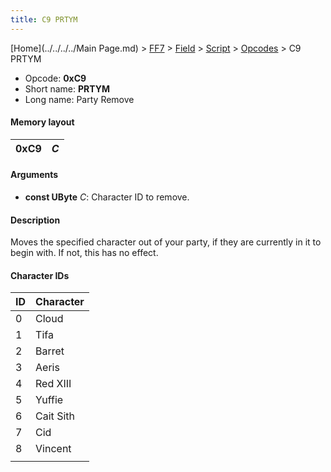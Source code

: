 ```yaml
---
title: C9 PRTYM
---
```


[Home](../../../../Main Page.md) > [FF7](../../../../FF7.md) > [Field](../../../Field.md) > [Script](../../Script.md) > [Opcodes](../Opcodes.md) > C9 PRTYM

-   Opcode: **0xC9**
-   Short name: **PRTYM**
-   Long name: Party Remove

#### Memory layout

| 0xC9 | *C* |
|------|-----|

#### Arguments

-   **const UByte** *C*: Character ID to remove.

#### Description

Moves the specified character out of your party, if they are currently in it to begin with. If not, this has no effect.

#### Character IDs

| ID  | Character |
|-----|-----------|
| 0   | Cloud     |
| 1   | Tifa      |
| 2   | Barret    |
| 3   | Aeris     |
| 4   | Red XIII  |
| 5   | Yuffie    |
| 6   | Cait Sith |
| 7   | Cid       |
| 8   | Vincent   |
|     |           |
